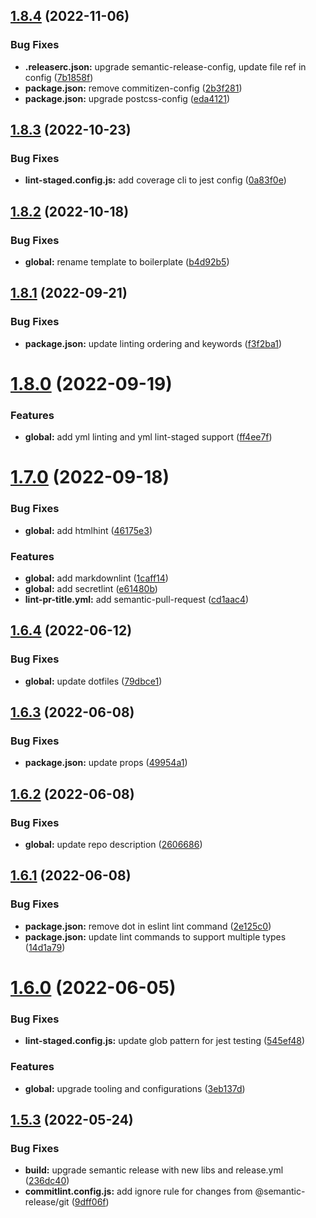 ## [1.8.4](https://github.com/waldronmatt/webpack-boilerplate/compare/v1.8.3...v1.8.4) (2022-11-06)


### Bug Fixes

* **.releaserc.json:** upgrade semantic-release-config, update file ref in config ([7b1858f](https://github.com/waldronmatt/webpack-boilerplate/commit/7b1858f00422dc648803402e03e04b1a62298757))
* **package.json:** remove commitizen-config ([2b3f281](https://github.com/waldronmatt/webpack-boilerplate/commit/2b3f2815af6e81b2000928dce66910d830b88de8))
* **package.json:** upgrade postcss-config ([eda4121](https://github.com/waldronmatt/webpack-boilerplate/commit/eda4121f5e58c61da6226e2466524e22851886a1))

## [1.8.3](https://github.com/waldronmatt/webpack-boilerplate/compare/v1.8.2...v1.8.3) (2022-10-23)


### Bug Fixes

* **lint-staged.config.js:** add coverage cli to jest config ([0a83f0e](https://github.com/waldronmatt/webpack-boilerplate/commit/0a83f0ea43dabf8692d9a8adb00bdf63240fb958))

## [1.8.2](https://github.com/waldronmatt/webpack-boilerplate/compare/v1.8.1...v1.8.2) (2022-10-18)


### Bug Fixes

* **global:** rename template to boilerplate ([b4d92b5](https://github.com/waldronmatt/webpack-boilerplate/commit/b4d92b56237e8d0c0bc97b64e48742f014398e79))

## [1.8.1](https://github.com/waldronmatt/webpack-template/compare/v1.8.0...v1.8.1) (2022-09-21)


### Bug Fixes

* **package.json:** update linting ordering and keywords ([f3f2ba1](https://github.com/waldronmatt/webpack-template/commit/f3f2ba1168bffef068f4865b8011eae21ea046b6))

# [1.8.0](https://github.com/waldronmatt/webpack-template/compare/v1.7.0...v1.8.0) (2022-09-19)


### Features

* **global:** add yml linting and yml lint-staged support ([ff4ee7f](https://github.com/waldronmatt/webpack-template/commit/ff4ee7f292ff895be6c16a3b8033faf74509493f))

# [1.7.0](https://github.com/waldronmatt/webpack-template/compare/v1.6.4...v1.7.0) (2022-09-18)


### Bug Fixes

* **global:** add htmlhint ([46175e3](https://github.com/waldronmatt/webpack-template/commit/46175e3e0b72bb258ae89b86eeabc00807487a72))


### Features

* **global:** add markdownlint ([1caff14](https://github.com/waldronmatt/webpack-template/commit/1caff14353f808e8aa1bb435d59ef7d1c725f44a))
* **global:** add secretlint ([e61480b](https://github.com/waldronmatt/webpack-template/commit/e61480b2af60e6e0657188d281fd6a0981f9ed32))
* **lint-pr-title.yml:** add semantic-pull-request ([cd1aac4](https://github.com/waldronmatt/webpack-template/commit/cd1aac4d44ffaad6affda5290518504228948810))

## [1.6.4](https://github.com/waldronmatt/webpack-template/compare/v1.6.3...v1.6.4) (2022-06-12)


### Bug Fixes

* **global:** update dotfiles ([79dbce1](https://github.com/waldronmatt/webpack-template/commit/79dbce12378bc5c8df4ea75cba24ae7af7b5c658))

## [1.6.3](https://github.com/waldronmatt/webpack-template/compare/v1.6.2...v1.6.3) (2022-06-08)


### Bug Fixes

* **package.json:** update props ([49954a1](https://github.com/waldronmatt/webpack-template/commit/49954a13a8203cc336f87b2fdd44ac710504eae4))

## [1.6.2](https://github.com/waldronmatt/webpack-template/compare/v1.6.1...v1.6.2) (2022-06-08)


### Bug Fixes

* **global:** update repo description ([2606686](https://github.com/waldronmatt/webpack-template/commit/26066860d75ca61b072542736362ed4c6382ab59))

## [1.6.1](https://github.com/waldronmatt/webpack-template/compare/v1.6.0...v1.6.1) (2022-06-08)


### Bug Fixes

* **package.json:** remove dot in eslint lint command ([2e125c0](https://github.com/waldronmatt/webpack-template/commit/2e125c09148159a75d0acce59bcf7868dff81359))
* **package.json:** update lint commands to support multiple types ([14d1a79](https://github.com/waldronmatt/webpack-template/commit/14d1a79d1592de16ddc97dff892f9aae033db2a3))

# [1.6.0](https://github.com/waldronmatt/webpack-template/compare/v1.5.3...v1.6.0) (2022-06-05)


### Bug Fixes

* **lint-staged.config.js:** update glob pattern for jest testing ([545ef48](https://github.com/waldronmatt/webpack-template/commit/545ef48d88b9251d98c6b61e2fefea092c64b6b4))


### Features

* **global:** upgrade tooling and configurations ([3eb137d](https://github.com/waldronmatt/webpack-template/commit/3eb137df3e7a3fc035781cc268475897d4b7b14b))

## [1.5.3](https://github.com/waldronmatt/webpack-template/compare/v1.5.2...v1.5.3) (2022-05-24)


### Bug Fixes

* **build:** upgrade semantic release with new libs and release.yml ([236dc40](https://github.com/waldronmatt/webpack-template/commit/236dc40ddc179238c184895bc4a88db8e1041818))
* **commitlint.config.js:** add ignore rule for changes from @semantic-release/git ([9dff06f](https://github.com/waldronmatt/webpack-template/commit/9dff06fe2e97221fe748c2f4ec039275dff61305))
